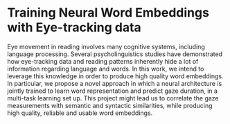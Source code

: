 # Training Neural Word Embeddings with Eye-tracking data
Eye movement in reading involves many cognitive systems, including language processing. Several psycholinguistics studies have demonstrated how eye-tracking data and reading patterns inherently hide a lot of information regarding language and words. In this work, we intend to leverage this knowledge in order to produce high quality word embeddings. In particular,
we propose a novel approach in which a neural architecture is jointly trained to learn word representation and predict gaze duration, in a multi-task learning set up. This project might lead us to correlate the gaze measurements with semantic and syntactic similarities, while producing high quality, reliable and usable word embeddings.
